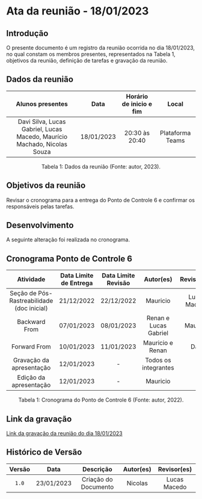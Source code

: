 # Ata da reunião - 18/01/2023

## Introdução

O presente documento é um registro da reunião ocorrida no dia 18/01/2023, no qual constam os membros presentes, representados na Tabela 1, objetivos da reunião, definição de tarefas e gravação da reunião.

## Dados da reunião

| Alunos presentes |    Data    | Horário de inicio e fim | Local  |
| :--: | :--------: | :----: | :-----: |
| Davi Silva, Lucas Gabriel, Lucas Macedo, Maurício Machado, Nicolas Souza | 18/01/2023 | 20:30 às 20:40 | Plataforma Teams |

<div style="text-align: center">
<p> Tabela 1: Dados da reunião (Fonte: autor, 2023). </p>
</div>

## Objetivos da reunião

Revisar o cronograma para a entrega do Ponto de Controle 6 e confirmar os responsáveis pelas tarefas.

## Desenvolvimento

A seguinte alteração foi realizada no cronograma.

## Cronograma Ponto de Controle 6

| Atividade | Data Limite de Entrega | Data Limite Revisão |  Autor(es)  | Revisor(es)  |
| :----: | :--: | :--------: | :---: | :-: |
| Seção de Pós-Rastreabilidade (doc inicial) |  21/12/2022  | 22/12/2022   |  Mauricio  | Lucas Macedo |
| Backward From    |  07/01/2023  |08/01/2023 | Renan e Lucas Gabriel |   Mauricio   |
| Forward From    |  10/01/2023  |11/01/2023 |    Mauricio e Renan | Davi|
| Gravação da apresentação|  12/01/2023  |-|  Todos os integrantes   | -  |
| Edição da apresentação |  12/01/2023  |-|   Mauricio    | -  |

<div style="text-align: center">
<p> Tabela 1: Cronograma do Ponto de Controle 6 (Fonte: autor, 2022).</p>
</div>

## Link da gravação

[Link da gravação da reunião do dia 18/01/2023](https://youtu.be/4QbieWYBk7o)

## Histórico de Versão

| Versão   | Data  | Descrição|  Autor(es)    | Revisor(es) |
| :------: | :--------: |:------: | :--: | :-----: |
| `1.0`    | 23/01/2023| Criação do Documento    | Nicolas | Lucas Macedo   |
